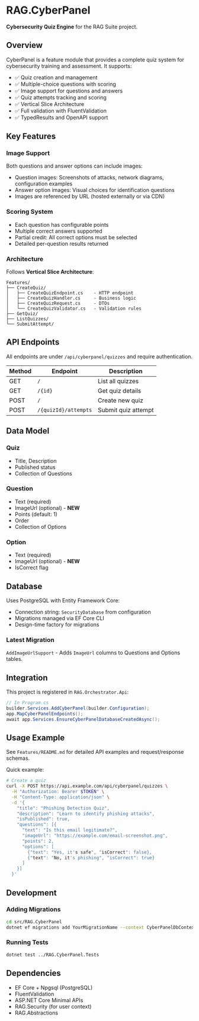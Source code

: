 # RAG.CyberPanel

**Cybersecurity Quiz Engine** for the RAG Suite project.

## Overview

CyberPanel is a feature module that provides a complete quiz system for cybersecurity training and assessment. It supports:

- ✅ Quiz creation and management
- ✅ Multiple-choice questions with scoring
- ✅ Image support for questions and answers
- ✅ Quiz attempts tracking and scoring
- ✅ Vertical Slice Architecture
- ✅ Full validation with FluentValidation
- ✅ TypedResults and OpenAPI support

## Key Features

### Image Support
Both questions and answer options can include images:
- Question images: Screenshots of attacks, network diagrams, configuration examples
- Answer option images: Visual choices for identification questions
- Images are referenced by URL (hosted externally or via CDN)

### Scoring System
- Each question has configurable points
- Multiple correct answers supported
- Partial credit: All correct options must be selected
- Detailed per-question results returned

### Architecture
Follows **Vertical Slice Architecture**:
```
Features/
├── CreateQuiz/
│   ├── CreateQuizEndpoint.cs    - HTTP endpoint
│   ├── CreateQuizHandler.cs     - Business logic
│   ├── CreateQuizRequest.cs     - DTOs
│   └── CreateQuizValidator.cs   - Validation rules
├── GetQuiz/
├── ListQuizzes/
└── SubmitAttempt/
```

## API Endpoints

All endpoints are under `/api/cyberpanel/quizzes` and require authentication.

| Method | Endpoint | Description |
|--------|----------|-------------|
| GET | `/` | List all quizzes |
| GET | `/{id}` | Get quiz details |
| POST | `/` | Create new quiz |
| POST | `/{quizId}/attempts` | Submit quiz attempt |

## Data Model

### Quiz
- Title, Description
- Published status
- Collection of Questions

### Question
- Text (required)
- ImageUrl (optional) - **NEW**
- Points (default: 1)
- Order
- Collection of Options

### Option
- Text (required)
- ImageUrl (optional) - **NEW**
- IsCorrect flag

## Database

Uses PostgreSQL with Entity Framework Core:
- Connection string: `SecurityDatabase` from configuration
- Migrations managed via EF Core CLI
- Design-time factory for migrations

### Latest Migration
`AddImageUrlSupport` - Adds `ImageUrl` columns to Questions and Options tables.

## Integration

This project is registered in `RAG.Orchestrator.Api`:

```csharp
// In Program.cs
builder.Services.AddCyberPanel(builder.Configuration);
app.MapCyberPanelEndpoints();
await app.Services.EnsureCyberPanelDatabaseCreatedAsync();
```

## Usage Example

See `Features/README.md` for detailed API examples and request/response schemas.

Quick example:
```bash
# Create a quiz
curl -X POST https://api.example.com/api/cyberpanel/quizzes \
  -H "Authorization: Bearer $TOKEN" \
  -H "Content-Type: application/json" \
  -d '{
    "title": "Phishing Detection Quiz",
    "description": "Learn to identify phishing attacks",
    "isPublished": true,
    "questions": [{
      "text": "Is this email legitimate?",
      "imageUrl": "https://example.com/email-screenshot.png",
      "points": 2,
      "options": [
        {"text": "Yes, it's safe", "isCorrect": false},
        {"text": "No, it's phishing", "isCorrect": true}
      ]
    }]
  }'
```

## Development

### Adding Migrations
```bash
cd src/RAG.CyberPanel
dotnet ef migrations add YourMigrationName --context CyberPanelDbContext
```

### Running Tests
```bash
dotnet test ../RAG.CyberPanel.Tests
```

## Dependencies

- EF Core + Npgsql (PostgreSQL)
- FluentValidation
- ASP.NET Core Minimal APIs
- RAG.Security (for user context)
- RAG.Abstractions
